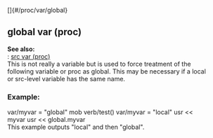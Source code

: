 []{#/proc/var/global}    
## global var (proc)    
**See also:**    
:   [src var (proc)](/ref/proc/var/src.md)    
This is not really a variable but is used to force treatment of the    
following variable or proc as global. This may be necessary if a local    
or src-level variable has the same name.    
### Example:    
var/myvar = \"global\" mob verb/test() var/myvar = \"local\" usr \<\<    
myvar usr \<\< global.myvar    
This example outputs \"local\" and then \"global\".  